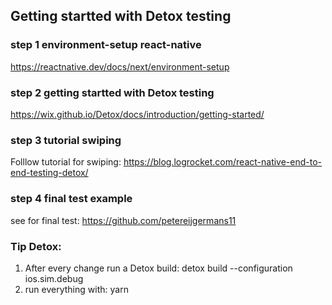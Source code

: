 

## Getting startted with Detox testing

### step 1 environment-setup react-native
https://reactnative.dev/docs/next/environment-setup

### step 2 getting startted with Detox testing
https://wix.github.io/Detox/docs/introduction/getting-started/

### step 3 tutorial swiping
Folllow tutorial for swiping: https://blog.logrocket.com/react-native-end-to-end-testing-detox/

### step 4 final test example
see for final test: https://github.com/petereijgermans11

### Tip Detox:
1. After every change run a Detox build:   detox build --configuration ios.sim.debug
2. run everything with: yarn

